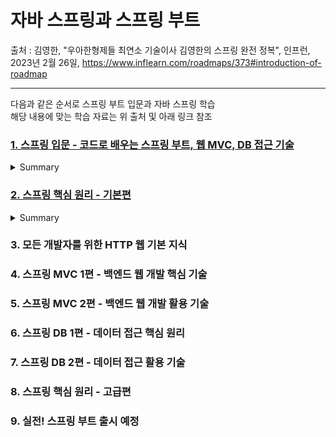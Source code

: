 # 자바 스프링과 스프링 부트
  출처 : 김영한, "우아한형제들 최연소 기술이사 김영한의 스프링 완전 정복", 인프런, 2023년 2월 26일, https://www.inflearn.com/roadmaps/373#introduction-of-roadmap

* * *

다음과 같은 순서로 스프링 부트 입문과 자바 스프링 학습   
해당 내용에 맞는 학습 자료는 위 출처 및 아래 링크 참조

### [1. 스프링 입문 - 코드로 배우는 스프링 부트, 웹 MVC, DB 접근 기술](https://github.com/Son-Sumin/springboot-notes/tree/main/springboot-hello)   
<details>
    <summary> Summary </summary>
<br>

  #### 실제 동작하는 간단한 웹 애플리케이션을 다음 순서로 진행
  1. 스프링 프로젝트 생성
  2. 스프링 부트로 웹 서버 실행
  3. 회원 도메인 개발
  4. 웹 MVC 개발
  5. DB 연동 - JDBC, JPA, 스프링 데이터 JPA
  6. 테스트 케이스 작성
 
<br><br>
</details>
 
### [2. 스프링 핵심 원리 - 기본편](https://github.com/Son-Sumin/springboot-notes/tree/main/springboot-hello2)   
<details>
    <summary> Summary </summary>
<br>

  #### 스프링의 핵심 원리를 이론과 예제를 통해 학습
  1. 객체 지향 설계와 스프링
  2. 스프링 핵심 원리 이해1 - 예제 만들기
  3. 스프링 핵심 원리 이해2 - 객체 지향 원리 적용
  4. 스프링 컨테이너와 스프링 빈
  5. 싱글톤 컨테이너
  6. 컴포넌트 스캔
  7. 의존관계 자동 주입
  8. 빈 생명주기 콜백
  9. 빈 스코프
 
<br><br>
</details>

### 3. 모든 개발자를 위한 HTTP 웹 기본 지식   
### 4. 스프링 MVC 1편 - 백엔드 웹 개발 핵심 기술   
### 5. 스프링 MVC 2편 - 백엔드 웹 개발 활용 기술   
### 6. 스프링 DB 1편 - 데이터 접근 핵심 원리   
### 7. 스프링 DB 2편 - 데이터 접근 활용 기술   
### 8. 스프링 핵심 원리 - 고급편   
### 9. 실전! 스프링 부트  출시 예정   
